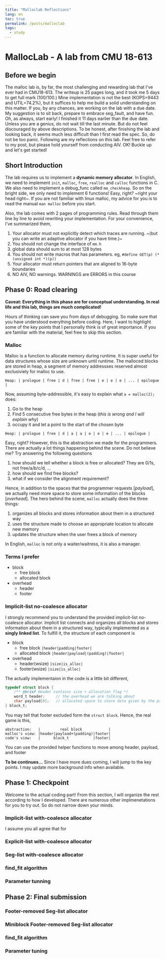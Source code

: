 ```yaml
---
title: "Malloclab Reflections"
lang: en
toc: true
permalink: /posts/malloclab
tags:
  - study
---
```


# MallocLab - A lab from CMU 18-613

## Before we begin
The malloc lab is, by far, the most challenging and rewarding lab that I've ever had in CMU18-613. The writeup is 25 pages long, and it took me 5 days to get full mark (100/100.) Mine implementation is not the best (KOPS=9443 and UTIL=74.2%), but it suffices to help me build a solid understanding on this matter. If you, by any chances, are working on the lab with a due date. My suggestion is to sit back, prepare to embrace seg_fault, and have fun. Oh, as always, start early! I finished it 11 days earlier than the due date. Unless you are a genius, do not wait till the last minute. But do not feel discouraged by above descriptions. To be honest, after finishing the lab and looking back, it seems much less difficult than I first read the spec. So, do not be too panic. Following are my reflections on this lab. Feel free to refer to my post, but please hold yourself from conducting AIV. OK! Buckle up and let's get started!

## Short Introduction
The lab requires us to implement a **dynamic memory allocator**. In English, we need to implement `init`, `malloc`, `free`, `realloc` and `calloc` functions in C. We also need to implement a debug_func called `mm_checkheap`. So on the bright side, we only need to implement 6 functions! Easy, right? 
~right your head right~. If you are not familiar with linux malloc, my advice for you is to read the manual `man malloc` before you start.

Also, the lab comes with 2 pages of programming rules. Read through them line by line to avoid rewriting your implementation. For your convenience, I've summarized them,

1. Your allocator must not explicitly detect which traces are running. ~(but you can write an adaptive allocator if you have time.)~
2. You should not change the interface of `mm.h`
3. global data should sum to at most 128 bytes
4. You should not write macros that has parameters. eg, `#define GET(p) (*(unsigned int *)(p))`
5. Your allocator must return pointers that are aligned to 16-byte boundaries
6. NO AIV, NO warnings. WARNINGS are ERRORS in this course

## Phase 0: Road clearing
**Caveat: Everything in this phase are for conceptual understanding. In real life and this lab, things are much complicated!**

Hours of thinking can save you from days of debugging. So make sure that you have understood everything before coding. Here, I want to highlight some of the key points that I personally think is of great importance. If you are familiar with the material, feel free to skip this section.
### Malloc
Malloc is a function to allocate memory during runtime. It is super useful for data structures whose size are unknown until runtime. The malloced blocks are stored in heap, a segment of memory addressses reserved almost exclusiviely for malloc to use. 

```
Heap: | prologue | free | d | free | free | e | e | e | ... | epilogue |
```

Now, assuming byte-addressible, it's easy to explain what `a = malloc(2);` does:

1. Go to the heap
2. Find 5 consecutive free bytes in the heap (*this is wrong and I will explain why*)
3. occupy it and let a point to the start of the chosen byte

```
Heap: | prologue | free | d | a | a | e | e | e | ... | epilogue |
```

Easy, right? However, this is the abstraction we made for the programmers. There are actually a lot things happening behind the scene. Do not believe me? Try answering the following questions

1. how should we tell whether a block is free or allocated? They are 0/1s, not free/a/b/c/d, ...
2. how should we find free blocks?
3. what if we consider the alignment requirement?

Hence, in addition to the spaces that the programmer requests [*payload*], we actually need more space to store some information of the blocks [*overhead*]. The hero behind the scene, `malloc` actually does the three things:

1. organizes all blocks and stores information about them in a structured way
2. uses the structure made to choose an appropriate location to allocate new memory
3. updates the structure when the user frees a block of memory

In English, `malloc` is not only a waiter/waitress, it is also a manager.

### Terms I prefer
* block
  * free block
  * allocated block
* overhead
  * header
  * footer

### Implicit-list no-coalesce allocator
I strongly recommend you to understand the provided implicit-list no-coalesce allocator. Implicit list connects and organizes all blocks and stores information about them in a structured way, typically implemented as a **singly linked list**. To fulfill it, the structure of each component is

* block
  * free block       `|header|padding|footer|`
  * allocated block  `|header|payload|(padding)|footer|`
* overhead
  * header(wsize)          `|size|is_alloc|`
  * footer(wsize)           `|size|is_alloc|`

The actually implementaion in the code is a little bit different,

```c
typedef struct block {
    /** @brief Header contains size + allocation flag */
    word_t header;     // the overhead we are talking about
    char payload[0];   // allocated space to store data given by the programmer
} block_t;
```

You may tell that footer excluded form the `struct block`. Hence, the real game is this,
```
abstraction:   |         real block            |
malloc's view: |header|payload+(padding)|footer|
code's view:   |      block_t           |footer|  
```
You can use the provided helper functions to move among header, payload, and footer

**To be continues...**
Since I have more dues coming, I will jump to the key points. I may update more background info when available.

## Phase 1: Checkpoint
Welcome to the actual coding part! From this section, I will organize the rest according to how I developed. There are numerous other implmenetations for you to try out. So do not narrow down your minds.

### Implicit-list with-coalesce allocator
I assume you all agree that for 

### Explicit-list with-coalesce allocator

### Seg-list with-coalesce allocator

### find_fit algorithm

### Parameter tunning



## Phase 2: Final submission

### Footer-removed Seg-list allocator

### Miniblock Footer-removed Seg-list allocator

### find_fit algorithm

### Parameter tuning